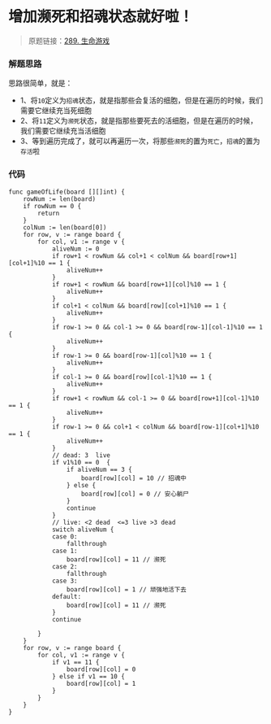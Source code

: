 # 增加濒死和招魂状态就好啦！
> 原题链接：[289. 生命游戏](https://leetcode-cn.com/problems/game-of-life/)

### 解题思路
思路很简单，就是：

* 1、将``10``定义为``招魂``状态，就是指那些会复活的细胞，但是在遍历的时候，我们需要它继续充当死细胞
* 2、将``11``定义为``濒死``状态，就是指那些要死去的活细胞，但是在遍历的时候，我们需要它继续充当活细胞
* 3、等到遍历完成了，就可以再遍历一次，将那些``濒死``的置为``死亡``，``招魂``的置为``存活``啦

### 代码

```golang
func gameOfLife(board [][]int) {
	rowNum := len(board)
	if rowNum == 0 {
		return
	}
	colNum := len(board[0])
	for row, v := range board {
		for col, v1 := range v {
			aliveNum := 0
			if row+1 < rowNum && col+1 < colNum && board[row+1][col+1]%10 == 1 {
				aliveNum++
			}
			if row+1 < rowNum && board[row+1][col]%10 == 1 {
				aliveNum++
			}
			if col+1 < colNum && board[row][col+1]%10 == 1 {
				aliveNum++
			}
			if row-1 >= 0 && col-1 >= 0 && board[row-1][col-1]%10 == 1 {
				aliveNum++
			}
			if row-1 >= 0 && board[row-1][col]%10 == 1 {
				aliveNum++
			}
			if col-1 >= 0 && board[row][col-1]%10 == 1 {
				aliveNum++
			}
			if row+1 < rowNum && col-1 >= 0 && board[row+1][col-1]%10 == 1 {
				aliveNum++
			}
			if row-1 >= 0 && col+1 < colNum && board[row-1][col+1]%10 == 1 {
				aliveNum++
			}
			// dead: 3  live
			if v1%10 == 0  {
				if aliveNum == 3 {
					board[row][col] = 10 // 招魂中
				} else {
					board[row][col] = 0 // 安心躺尸
				}
				continue
			}
			// live: <2 dead  <=3 live >3 dead
			switch aliveNum {
			case 0:
				fallthrough
			case 1:
				board[row][col] = 11 // 濒死
			case 2:
				fallthrough
			case 3:
				board[row][col] = 1 // 顽强地活下去
			default:
				board[row][col] = 11 // 濒死
			}
			continue

		}
	}
	for row, v := range board {
		for col, v1 := range v {
			if v1 == 11 {
				board[row][col] = 0
			} else if v1 == 10 {
				board[row][col] = 1
			}
		}
	}
}
```
